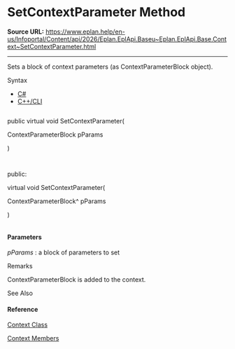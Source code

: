 # SetContextParameter Method

**Source URL:** https://www.eplan.help/en-us/Infoportal/Content/api/2026/Eplan.EplApi.Baseu~Eplan.EplApi.Base.Context~SetContextParameter.html

---

Sets a block of context parameters (as ContextParameterBlock object).

Syntax

- [C#](#i-syntax-CS)
- [C++/CLI](#i-syntax-CPP2005)

```
```
public virtual void SetContextParameter( 
   ContextParameterBlock pParams
)
```
```

```
```
public:
virtual void SetContextParameter( 
   ContextParameterBlock^ pParams
)
```
```

#### Parameters

*pParams*
:   a block of parameters to set

Remarks

ContextParameterBlock is added to the context.



See Also

#### Reference

[Context Class](Eplan.EplApi.Baseu~Eplan.EplApi.Base.Context.html)
  
[Context Members](Eplan.EplApi.Baseu~Eplan.EplApi.Base.Context_members.html)